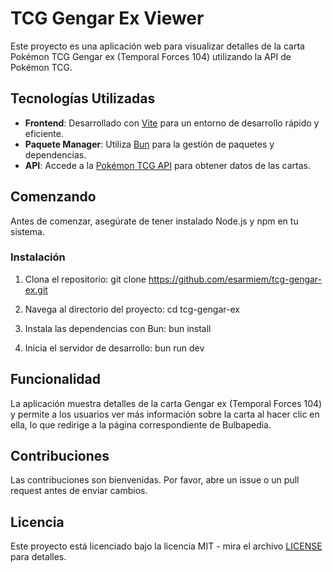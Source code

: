 # TCG Gengar Ex Viewer

Este proyecto es una aplicación web para visualizar detalles de la carta Pokémon TCG Gengar ex (Temporal Forces 104) utilizando la API de Pokémon TCG.

## Tecnologías Utilizadas

- **Frontend**: Desarrollado con [Vite](https://vitejs.dev/) para un entorno de desarrollo rápido y eficiente.
- **Paquete Manager**: Utiliza [Bun](https://bun.sh/) para la gestión de paquetes y dependencias.
- **API**: Accede a la [Pokémon TCG API](https://dev.pokemontcg.io/) para obtener datos de las cartas.

## Comenzando

Antes de comenzar, asegúrate de tener instalado Node.js y npm en tu sistema.

### Instalación

1. Clona el repositorio:
git clone https://github.com/esarmiem/tcg-gengar-ex.git

2. Navega al directorio del proyecto:
cd tcg-gengar-ex

3. Instala las dependencias con Bun:
bun install

4. Inicia el servidor de desarrollo:
bun run dev


## Funcionalidad

La aplicación muestra detalles de la carta Gengar ex (Temporal Forces 104) y permite a los usuarios ver más información sobre la carta al hacer clic en ella, lo que redirige a la página correspondiente de Bulbapedia.

## Contribuciones

Las contribuciones son bienvenidas. Por favor, abre un issue o un pull request antes de enviar cambios.

## Licencia

Este proyecto está licenciado bajo la licencia MIT - mira el archivo [LICENSE](LICENSE) para detalles.
